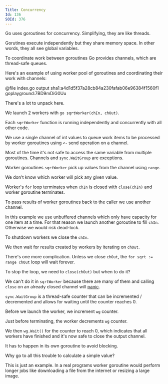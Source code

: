 ```yaml
---
Title: Concurrency
Id: 136
SOId: 376
---
```

Go uses goroutines for concurrency. Simplifying, they are like threads.

Gorutines execute independently but they share memory space. In other words, they all see global variables.

To coordinate work between goroutines Go provides channels, which are thread-safe queues.

Here's an example of using worker pool of goroutines and coordinating their work with channels:

@file index.go output sha1:a4d1d5f37a28cb84a230fafab06e96384f1560f1 goplayground:7BD9mDiG0Uu

There's a lot to unpack here.

We launch 2 workers with `go sqrtWorker(chIn, chOut)`.

 Each `sqrtWorker` function is running independently and concurrently with all other code.

We use a single channel of int values to queue work items to be processed by worker goroutines using `<-` send operation on a channel.

Most of the time it's not safe to access the same variable from multiple goroutines. Channels and `sync.WaitGroup` are exceptions.

Worker goroutines `sqrtWorker` pick up values from the channel using `range`.

We don't know which worker will pick any given value.

Worker's `for` loop terminates when `chIn` is closed with `close(chIn)` and worker goroutine terminates.

To pass results of worker goroutines back to the caller we use another channel.

In this example we use unbuffered channels which only have capacity for one item at a time. For that reason we launch another goroutine to fill `chIn`. Otherwise we would risk dead-lock.

To shutdown workers we close the `chIn`.

We then wait for results created by workers by iterating on `chOut`.

There's one more complication. Unless we close `chOut`, the `for sqrt := range chOut` loop will wait forever.

To stop the loop, we need to `close(chOut)` but when to do it?

We can't do it in `sqrtWorker` because there are many of them and calling `close` on an already closed channel will [panic](131).

`sync.WaitGroup` is a thread-safe counter that can be incremented / decremented and allows for waiting until the counter reaches 0.

Before we launch the worker, we increment `wg` counter.

Just before terminating, the worker decrements `wg` counter.

We then `wg.Wait()` for the counter to reach 0, which indicates that all workers have finished and it's now safe to close the output channel.

It has to happen in its own goroutine to avoid blocking.

Why go to all this trouble to calculate a simple value?

This is just an example. In a real programs worker goroutine would perform longer jobs like downloading a file from the internet or resizing a large image.

